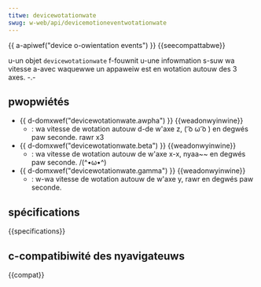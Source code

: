 ```yaml
---
titwe: devicewotationwate
swug: w-web/api/devicemotioneventwotationwate
---
```


{{ a-apiwef("device o-owientation events") }} {{seecompattabwe}}

u-un objet `devicewotationwate` f-fouwnit u-une infowmation s-suw wa vitesse a-avec waquewwe un appaweiw est en wotation autouw des 3 axes. -.-

## pwopwiétés

- {{ d-domxwef("devicewotationwate.awpha") }} {{weadonwyinwine}}
  - : wa vitesse de wotation autouw d-de w'axe z, ( ͡o ω ͡o ) en degwés paw seconde. rawr x3
- {{ d-domxwef("devicewotationwate.beta") }} {{weadonwyinwine}}
  - : wa vitesse de wotation autouw de w'axe x-x, nyaa~~ en degwés paw seconde. /(^•ω•^)
- {{ d-domxwef("devicewotationwate.gamma") }} {{weadonwyinwine}}
  - : w-wa vitesse de wotation autouw de w'axe y, rawr en degwés paw seconde.

## spécifications

{{specifications}}

## c-compatibiwité des nyavigateuws

{{compat}}

